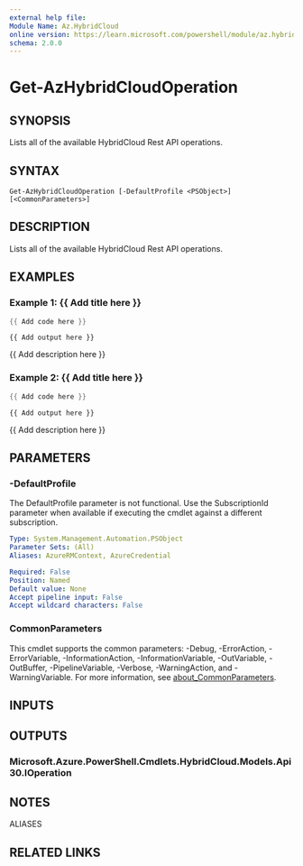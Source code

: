 ```yaml
---
external help file:
Module Name: Az.HybridCloud
online version: https://learn.microsoft.com/powershell/module/az.hybridcloud/get-azhybridcloudoperation
schema: 2.0.0
---
```


# Get-AzHybridCloudOperation

## SYNOPSIS
Lists all of the available HybridCloud Rest API operations.

## SYNTAX

```
Get-AzHybridCloudOperation [-DefaultProfile <PSObject>] [<CommonParameters>]
```

## DESCRIPTION
Lists all of the available HybridCloud Rest API operations.

## EXAMPLES

### Example 1: {{ Add title here }}
```powershell
{{ Add code here }}
```

```output
{{ Add output here }}
```

{{ Add description here }}

### Example 2: {{ Add title here }}
```powershell
{{ Add code here }}
```

```output
{{ Add output here }}
```

{{ Add description here }}

## PARAMETERS

### -DefaultProfile
The DefaultProfile parameter is not functional.
Use the SubscriptionId parameter when available if executing the cmdlet against a different subscription.

```yaml
Type: System.Management.Automation.PSObject
Parameter Sets: (All)
Aliases: AzureRMContext, AzureCredential

Required: False
Position: Named
Default value: None
Accept pipeline input: False
Accept wildcard characters: False
```

### CommonParameters
This cmdlet supports the common parameters: -Debug, -ErrorAction, -ErrorVariable, -InformationAction, -InformationVariable, -OutVariable, -OutBuffer, -PipelineVariable, -Verbose, -WarningAction, and -WarningVariable. For more information, see [about_CommonParameters](http://go.microsoft.com/fwlink/?LinkID=113216).

## INPUTS

## OUTPUTS

### Microsoft.Azure.PowerShell.Cmdlets.HybridCloud.Models.Api30.IOperation

## NOTES

ALIASES

## RELATED LINKS

